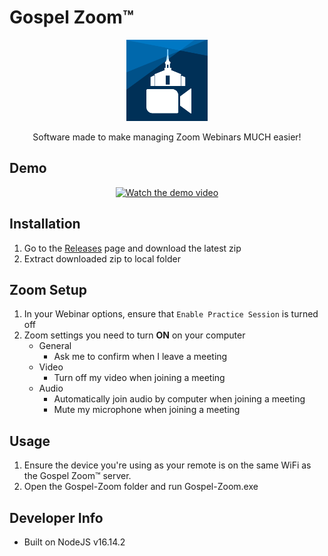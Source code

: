 # Gospel Zoom&trade;

<p align="center">
   <img src="https://github.com/21beckem/Gospel-Zoom/blob/main/remote/churchZoomIcon.png?raw=true" alt="logo" width="130"/>
</p>
   
<p align="center">Software made to make managing Zoom Webinars MUCH easier!</p>

## Demo

<p align="center">
   <a href="https://youtu.be/F2N2xZkTnfU">
      <img src="https://drive.google.com/uc?export=view&id=1p69An11DmVjCsnjjUQXXu07YRIEtgMo4" alt="Watch the demo video" width="40%"/>
   </a>
</p>

## Installation

1. Go to the [Releases](https://github.com/21beckem/Gospel-Zoom/releases/latest) page and download the latest zip
2. Extract downloaded zip to local folder

## Zoom Setup
1. In your Webinar options, ensure that `Enable Practice Session` is turned off
2. Zoom settings you need to turn __ON__ on your computer
   - General
     - Ask me to confirm when I leave a meeting
   - Video
     - Turn off my video when joining a meeting
   - Audio
     - Automatically join audio by computer when joining a meeting
     - Mute my microphone when joining a meeting

## Usage

1. Ensure the device you're using as your remote is on the same WiFi as the Gospel Zoom&trade; server.
2. Open the Gospel-Zoom folder and run Gospel-Zoom.exe

## Developer Info
- Built on NodeJS v16.14.2
